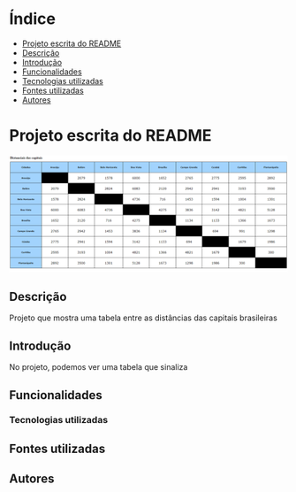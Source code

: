 # Índice

* [Projeto escrita do README](#projeto-escrita-do-readme)
* [Descrição](#descri%C3%A7%C3%A3o)
* [Introdução](#introdu%C3%A7%C3%A3o)
* [Funcionalidades](#funcionalidades)
* [Tecnologias utilizadas](#tecnologias-utilizadas)
* [Fontes utilizadas ](#fontes-utilizadas)
* [Autores](#autores)

# Projeto escrita do README

![Capa do projeto](img/distimg.png)
## Descrição
Projeto que mostra uma tabela entre as distâncias das capitais brasileiras
## Introdução
No projeto, podemos ver uma tabela que sinaliza
## Funcionalidades

### Tecnologias utilizadas

## Fontes utilizadas  

## Autores